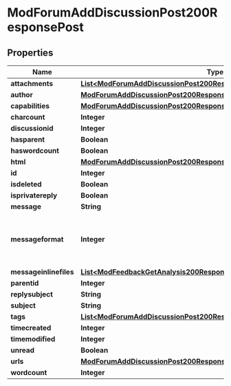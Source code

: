 

# ModForumAddDiscussionPost200ResponsePost


## Properties

| Name | Type | Description | Notes |
|------------ | ------------- | ------------- | -------------|
|**attachments** | [**List&lt;ModForumAddDiscussionPost200ResponsePostAttachmentsInner&gt;**](ModForumAddDiscussionPost200ResponsePostAttachmentsInner.md) |  |  |
|**author** | [**ModForumAddDiscussionPost200ResponsePostAuthor**](ModForumAddDiscussionPost200ResponsePostAuthor.md) |  |  |
|**capabilities** | [**ModForumAddDiscussionPost200ResponsePostCapabilities**](ModForumAddDiscussionPost200ResponsePostCapabilities.md) |  |  |
|**charcount** | **Integer** | charcount |  [optional] |
|**discussionid** | **Integer** | discussionid |  |
|**hasparent** | **Boolean** | hasparent |  |
|**haswordcount** | **Boolean** | haswordcount |  |
|**html** | [**ModForumAddDiscussionPost200ResponsePostHtml**](ModForumAddDiscussionPost200ResponsePostHtml.md) |  |  [optional] |
|**id** | **Integer** | id |  |
|**isdeleted** | **Boolean** | isdeleted |  |
|**isprivatereply** | **Boolean** | isprivatereply |  |
|**message** | **String** | message |  |
|**messageformat** | **Integer** | message format (1 &#x3D; HTML, 0 &#x3D; MOODLE, 2 &#x3D; PLAIN, or 4 &#x3D; MARKDOWN) |  |
|**messageinlinefiles** | [**List&lt;ModFeedbackGetAnalysis200ResponseItemsdataInnerItemItemfilesInner&gt;**](ModFeedbackGetAnalysis200ResponseItemsdataInnerItemItemfilesInner.md) |  |  [optional] |
|**parentid** | **Integer** | parentid |  [optional] |
|**replysubject** | **String** | replysubject |  |
|**subject** | **String** | subject |  |
|**tags** | [**List&lt;ModForumAddDiscussionPost200ResponsePostTagsInner&gt;**](ModForumAddDiscussionPost200ResponsePostTagsInner.md) |  |  [optional] |
|**timecreated** | **Integer** | timecreated |  |
|**timemodified** | **Integer** | timemodified |  |
|**unread** | **Boolean** | unread |  [optional] |
|**urls** | [**ModForumAddDiscussionPost200ResponsePostUrls**](ModForumAddDiscussionPost200ResponsePostUrls.md) |  |  [optional] |
|**wordcount** | **Integer** | wordcount |  [optional] |



